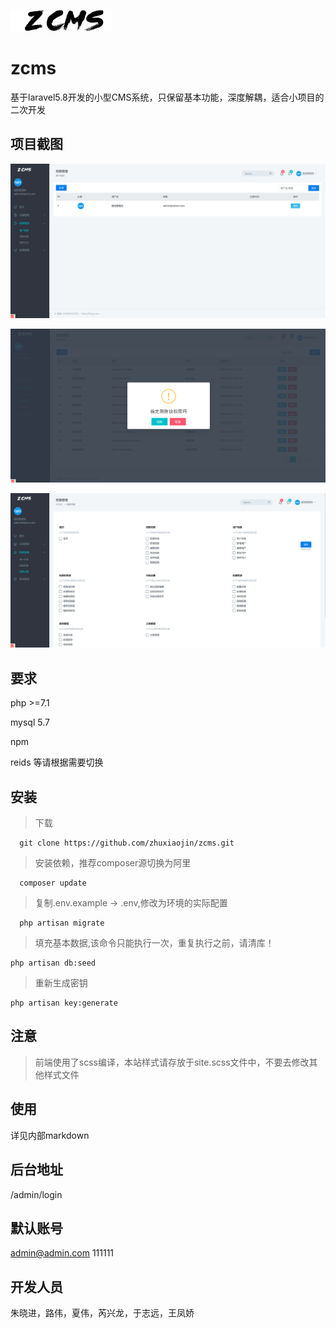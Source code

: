  
 ![](./public/images/logo_black.png)
 
# zcms
基于laravel5.8开发的小型CMS系统，只保留基本功能，深度解耦，适合小项目的二次开发


## 项目截图

 ![](./show/show-1.png)
 
 ![](./show/show-2.png)
 
 ![](./show/show-3.png)
## 要求

php >=7.1

mysql 5.7

npm

reids 等请根据需要切换

## 安装
> 下载

```$xslt
  git clone https://github.com/zhuxiaojin/zcms.git
```  
> 安装依赖，推荐composer源切换为阿里

```
  composer update
```
> 复制.env.example -> .env,修改为环境的实际配置

```$xslt
  php artisan migrate
```  
>填充基本数据,该命令只能执行一次，重复执行之前，请清库！

```$xslt
php artisan db:seed
```
>重新生成密钥

```$xslt
php artisan key:generate
```
## 注意
>前端使用了scss编译，本站样式请存放于site.scss文件中，不要去修改其他样式文件

## 使用
详见内部markdown

## 后台地址

/admin/login

## 默认账号
admin@admin.com 111111

## 开发人员

朱晓进，路伟，夏伟，芮兴龙，于志远，王凤娇
 
